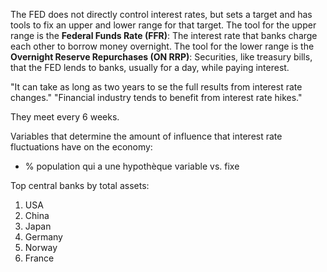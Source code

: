 The FED does not directly control interest rates, but sets a target and has tools to fix an upper and lower range for that target.
The tool for the upper range is the **Federal Funds Rate (FFR)**: The interest rate that banks charge each other to borrow money overnight.
The tool for the lower range is the **Overnight Reserve Repurchases (ON RRP)**: Securities, like treasury bills, that the FED lends to banks, usually for a day, while paying interest.

"It can take as long as two years to se the full results from interest rate changes."
"Financial industry tends to benefit from interest rate hikes."

They meet every 6 weeks.


Variables that determine the amount of influence that interest rate fluctuations have on the economy:
- % population qui a une hypothèque variable vs. fixe




Top central banks by total assets:
1. USA
2. China
3. Japan
4. Germany
5. Norway
6. France